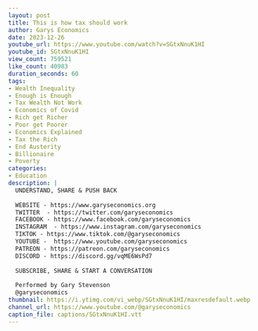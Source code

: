 ```yaml
---
layout: post
title: This is how tax should work
author: Garys Economics
date: 2023-12-26
youtube_url: https://www.youtube.com/watch?v=SGtxNnuK1HI
youtube_id: SGtxNnuK1HI
view_count: 759521
like_count: 40983
duration_seconds: 60
tags:
- Wealth Inequality
- Enough is Enough
- Tax Wealth Not Work
- Economics of Covid
- Rich get Richer
- Poor get Poorer
- Economics Explained
- Tax the Rich
- End Austerity
- Billionaire
- Poverty
categories:
- Education
description: |
  UNDERSTAND, SHARE & PUSH BACK
  
  WEBSITE - https://www.garyseconomics.org
  TWITTER  - https://twitter.com/garyseconomics
  FACEBOOK - https://www.facebook.com/garyseconomics
  INSTAGRAM  - https://www.instagram.com/garyseconomics
  TIKTOK - https://www.tiktok.com/@garyseconomics
  YOUTUBE -  https://www.youtube.com/garyseconomics
  PATREON - https://patreon.com/garyseconomics
  DISCORD - https://discord.gg/vqME6WsPd7
  
  SUBSCRIBE, SHARE & START A CONVERSATION
  
  Performed by Gary Stevenson
  @garyseconomics
thumbnail: https://i.ytimg.com/vi_webp/SGtxNnuK1HI/maxresdefault.webp
channel_url: https://www.youtube.com/@garyseconomics
caption_file: captions/SGtxNnuK1HI.vtt
---
```

